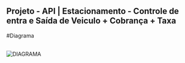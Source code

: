 ## Projeto - API | Estacionamento - Controle de entra e Saída de Veiculo + Cobrança + Taxa

#Diagrama
<div style="display: inline_block"><br>
  <img align="center" alt="DIAGRAMA" src="https://drive.google.com/file/d/1UrFuevciZAtFbTLPIP6DPipR866zy37g/view?usp=sharing">

</div>

